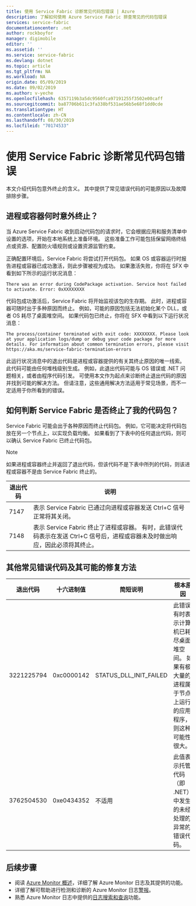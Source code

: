 ```yaml
---
title: 使用 Service Fabric 诊断常见代码包错误 | Azure
description: 了解如何使用 Azure Service Fabric 排查常见的代码包错误
services: service-fabric
documentationcenter: .net
author: rockboyfor
manager: digimobile
editor: ''
ms.assetid: ''
ms.service: service-fabric
ms.devlang: dotnet
ms.topic: article
ms.tgt_pltfrm: NA
ms.workload: NA
origin.date: 05/09/2019
ms.date: 09/02/2019
ms.author: v-yeche
ms.openlocfilehash: 6357119b3a5dc9560fca97191255f3502e00caff
ms.sourcegitcommit: ba87706b611c3fa338bf531ae56b5e68f1dd0cde
ms.translationtype: HT
ms.contentlocale: zh-CN
ms.lasthandoff: 08/30/2019
ms.locfileid: "70174533"
---
```

<!--Verify sucessfully-->
# <a name="diagnose-common-code-package-errors-by-using-service-fabric"></a>使用 Service Fabric 诊断常见代码包错误

本文介绍代码包意外终止的含义。 其中提供了常见错误代码的可能原因以及故障排除步骤。

## <a name="when-does-a-process-or-container-terminate-unexpectedly"></a>进程或容器何时意外终止？

当 Azure Service Fabric 收到启动代码包的请求时，它会根据应用和服务清单中设置的选项，开始在本地系统上准备环境。 这些准备工作可能包括保留网络终结点或资源、配置防火墙规则或设置资源监管约束。 

正确配置环境后，Service Fabric 将尝试打开代码包。 如果 OS 或容器运行时报告进程或容器已成功激活，则此步骤被视为成功。 如果激活失败，你将在 SFX 中看到如下所示的运行状况消息：

```
There was an error during CodePackage activation. Service host failed to activate. Error: 0xXXXXXXXX
```

代码包成功激活后，Service Fabric 将开始监视该包的生存期。 此时，进程或容器可随时出于多种原因而终止。 例如，可能的原因包括无法初始化某个 DLL，或者 OS 耗尽了桌面堆空间。 如果代码包已终止，你将在 SFX 中看到以下运行状况消息：

```
The process/container terminated with exit code: XXXXXXXX. Please look at your application logs/dump or debug your code package for more details. For information about common termination errors, please visit https://aka.ms/service-fabric-termination-errors
```

此运行状况消息中的退出代码是进程或容器提供的有关其终止原因的唯一线索。 此代码可能由任何堆栈级别生成。 例如，此退出代码可能与 OS 错误或 .NET 问题相关，或者由程序代码引发。 可使用本文作为起点来诊断终止退出代码的原因并找到可能的解决方法。 但请注意，这些通用解决方法适用于常见场景，而不一定适用于你所看到的错误。

## <a name="how-can-i-tell-if-service-fabric-terminated-my-code-package"></a>如何判断 Service Fabric 是否终止了我的代码包？

Service Fabric 可能会出于各种原因而终止代码包。 例如，它可能决定将代码包放在另一个节点上，以实现负载均衡。 如果看到了下表中的任何退出代码，则可以确认 Service Fabric 已终止代码包。

>[!NOTE]
> 如果进程或容器终止并返回了退出代码，但该代码不是下表中所列的代码，则该进程或容器不是由 Service Fabric 终止的。

退出代码 | 说明
--------- | -----------
7147 | 表示 Service Fabric 已通过向进程或容器发送 Ctrl+C 信号正常将其关闭。
7148 | 表示 Service Fabric 终止了进程或容器。 有时，此错误代码表示在发送 Ctrl+C 信号后，进程或容器未及时做出响应，因此必须将其终止。

## <a name="other-common-error-codes-and-their-potential-fixes"></a>其他常见错误代码及其可能的修复方法

退出代码 | 十六进制值 | 简短说明 | 根本原因 | 可能的修复方法
--------- | --------- | ----------------- | ---------- | -------------
3221225794 | 0xc0000142 | STATUS_DLL_INIT_FAILED | 此错误有时表示计算机已耗尽桌面堆空间。 如果有极大量的进程属于节点上运行的应用程序，则这种可能性很大。 | 如果程序未在 Ctrl+C 信号响应方面经过设计，你可以在群集清单中启用 **EnableActivateNoWindow** 设置。 启用此设置后，代码包无需使用 GUI 窗口即可运行，并且不会收到 Ctrl+C 信号。 此操作还可减少每个进程占用的桌面堆空间量。 如果代码包需要接收 Ctrl+C 信号，你可以增加节点的桌面堆大小。
3762504530 | 0xe0434352 | 不适用 | 此值表示托管代码（即 .NET）中发生的未经处理的异常的错误代码。 | 此退出代码表示应用程序引发了一个仍未处理的异常，从而终止了进程。 若要确定是哪种因素触发了此错误，首先请调试应用程序的日志和转储文件。

## <a name="next-steps"></a>后续步骤

<!--Not Available on * Learn more about [diagnosing other common scenarios](service-fabric-diagnostics-common-scenarios.md)-->

* 阅读 [Azure Monitor 概述](../azure-monitor/overview.md)，详细了解 Azure Monitor 日志及其提供的功能。
* 详细了解可帮助进行检测和诊断的 Azure Monitor 日志[警报](../azure-monitor/platform/alerts-overview.md)。
* 熟悉 Azure Monitor 日志中提供的[日志搜索和查询](../azure-monitor/log-query/log-query-overview.md)功能。

<!--Update_Description: new articles on service fabric dignostics code package errors-->
<!--ms.date: 09/02/2019-->